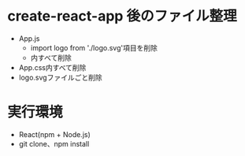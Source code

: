 # create-react-app 後のファイル整理
- App.js
  - import logo from './logo.svg'項目を削除
  - <div className="App">内すべて削除
- App.css内すべて削除
- logo.svgファイルごと削除

# 実行環境
- React(npm + Node.js)
- git clone、npm install
